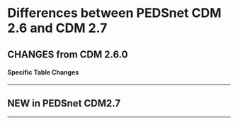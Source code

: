 # Differences between PEDSnet CDM 2.6 and CDM 2.7

## CHANGES from CDM 2.6.0

#### Specific Table Changes

***
## NEW in PEDSnet CDM2.7

***
